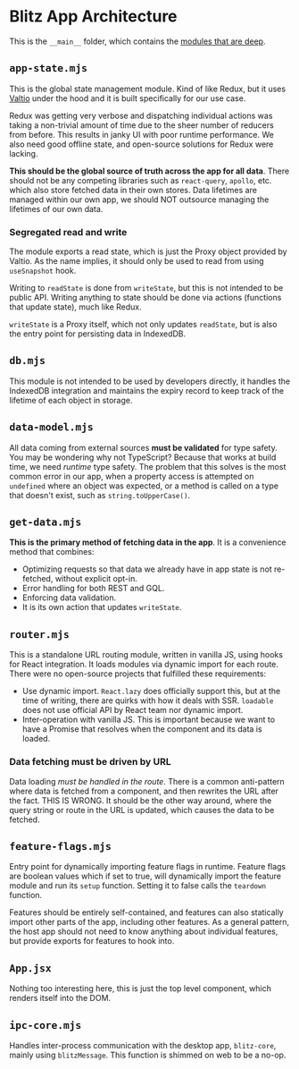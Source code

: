 # Blitz App Architecture

This is the `__main__` folder, which contains the [modules that are deep](https://medium.com/@lovelydog/4-notes-modules-should-be-deep-ba5671c4288c).

## `app-state.mjs`

This is the global state management module. Kind of like Redux, but it uses [Valtio](https://github.com/pmndrs/valtio) under the hood and it is built specifically for our use case.

Redux was getting very verbose and dispatching individual actions was taking a non-trivial amount of time due to the sheer number of reducers from before. This results in janky UI with poor runtime performance. We also need good offline state, and open-source solutions for Redux were lacking.

**This should be the global source of truth across the app for all data**. There should not be any competing libraries such as `react-query`, `apollo`, etc. which also store fetched data in their own stores. Data lifetimes are managed within our own app, we should NOT outsource managing the lifetimes of our own data.

### Segregated read and write

The module exports a read state, which is just the Proxy object provided by Valtio. As the name implies, it should only be used to read from using `useSnapshot` hook.

Writing to `readState` is done from `writeState`, but this is not intended to be public API. Writing anything to state should be done via actions (functions that update state), much like Redux.

`writeState` is a Proxy itself, which not only updates `readState`, but is also the entry point for persisting data in IndexedDB.

## `db.mjs`

This module is not intended to be used by developers directly, it handles the IndexedDB integration and maintains the expiry record to keep track of the lifetime of each object in storage.

## `data-model.mjs`

All data coming from external sources **must be validated** for type safety. You may be wondering why not TypeScript? Because that works at build time, we need _runtime_ type safety. The problem that this solves is the most common error in our app, when a property access is attempted on `undefined` where an object was expected, or a method is called on a type that doesn't exist, such as `string.toUpperCase()`.

## `get-data.mjs`

**This is the primary method of fetching data in the app**. It is a convenience method that combines:

- Optimizing requests so that data we already have in app state is not re-fetched, without explicit opt-in.
- Error handling for both REST and GQL.
- Enforcing data validation.
- It is its own action that updates `writeState`.

## `router.mjs`

This is a standalone URL routing module, written in vanilla JS, using hooks for React integration. It loads modules via dynamic import for each route. There were no open-source projects that fulfilled these requirements:

- Use dynamic import. `React.lazy` does officially support this, but at the time of writing, there are quirks with how it deals with SSR. `loadable` does not use official API by React team nor dynamic import.
- Inter-operation with vanilla JS. This is important because we want to have a Promise that resolves when the component and its data is loaded.

### Data fetching must be driven by URL

Data loading _must be handled in the route_. There is a common anti-pattern where data is fetched from a component, and then rewrites the URL after the fact. THIS IS WRONG. It should be the other way around, where the query string or route in the URL is updated, which causes the data to be fetched.

## `feature-flags.mjs`

Entry point for dynamically importing feature flags in runtime. Feature flags are boolean values which if set to true, will dynamically import the feature module and run its `setup` function. Setting it to false calls the `teardown` function.

Features should be entirely self-contained, and features can also statically import other parts of the app, including other features. As a general pattern, the host app should not need to know anything about individual features, but provide exports for features to hook into.

## `App.jsx`

Nothing too interesting here, this is just the top level component, which renders itself into the DOM.

## `ipc-core.mjs`

Handles inter-process communication with the desktop app, `blitz-core`, mainly using `blitzMessage`. This function is shimmed on web to be a no-op.
